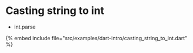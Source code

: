 # Casting string to int

* int.parse

{% embed include file="src/examples/dart-intro/casting_string_to_int.dart" %}



